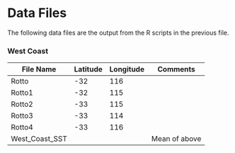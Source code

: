 # Data Files

The following data files are the output from the R scripts in the previous file. 

### West Coast
|File Name | Latitude | Longitude | Comments|
|----------|----------|-----------|---------|
|Rotto     | -32      | 116       |         |
|Rotto1    | -32      | 115       |         |
|Rotto2    | -33      | 115       |         |
|Rotto3    | -33      | 114       |         |
|Rotto4    | -33      | 116       |         |
|West_Coast_SST|      |           |Mean of above |

